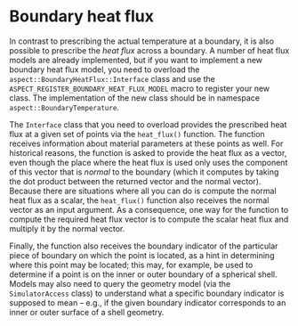 
# Boundary heat flux

In contrast to prescribing the actual temperature at a boundary, it is
also possible to prescribe the *heat flux* across a boundary. A number
of heat flux models are already implemented, but if you want to
implement a new boundary heat flux model, you need to overload the
`aspect::BoundaryHeatFlux::Interface` class and use the
`ASPECT_REGISTER_BOUNDARY_HEAT_FLUX_MODEL` macro to register your new class.
The implementation of the new class should be in namespace
`aspect::BoundaryTemperature`.

The `Interface` class that you need to overload provides the
prescribed heat flux at a given set of points via the `heat_flux()`
function. The function receives information about material parameters
at these points as well. For historical reasons, the function is asked
to provide the heat flux as a vector, even though the place where the
heat flux is used only uses the component of this vector that is
*normal* to the boundary (which it computes by taking the dot product
between the returned vector and the normal vector). Because there are
situations where all you can do is compute the normal heat flux as a
scalar, the `heat_flux()` function also receives the normal vector as
an input argument. As a consequence, one way for the function to
compute the required heat flux vector is to compute the scalar heat
flux and multiply it by the normal vector.

Finally, the function also receives the boundary indicator of the particular
piece of boundary on which the point is located, as a hint in
determining where this point may be located; this may, for example, be used to
determine if a point is on the inner or outer boundary of a spherical shell.
Models may also need to query the geometry model (via the `SimulatorAccess` class)
to understand what a specific boundary indicator is supposed to mean &ndash; e.g.,
if the given boundary indicator corresponds to an inner or outer surface of a shell
geometry.

